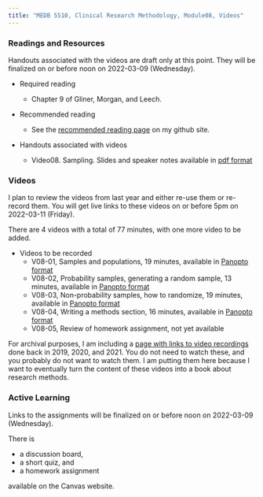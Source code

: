 ```yaml
---
title: "MEDB 5510, Clinical Research Methodology, Module08, Videos"
---
```


### Readings and Resources

Handouts associated with the videos are draft only at this point. They will be finalized on or before noon on 2022-03-09 (Wednesday).

+ Required reading
  + Chapter 9 of Gliner, Morgan, and Leech.

+ Recommended reading
  + See the [recommended reading page][git2] on my github site.

+ Handouts associated with videos
  + Video08. Sampling. Slides and speaker notes available in [pdf format][git1]

### Videos

I plan to review the videos from last year and either re-use them or re-record them. You will get live links to these videos on or before 5pm on 2022-03-11 (Friday).

There are 4 videos with a total of 77 minutes, with one more video to be added.

+ Videos to be recorded
  + V08-01, Samples and populations, 19 minutes, available in [Panopto format][v0801]
  + V08-02, Probability samples, generating a random sample, 13 minutes, available in [Panopto format][v0802]
  + V08-03, Non-probability samples, how to randomize, 19 minutes, available in [Panopto format][v0803]
  + V08-04, Writing a methods section, 16 minutes, available in [Panopto format][v0804]
  + V08-05, Review of homework assignment, not yet available

For archival purposes, I am including a [page with links to video recordings][git0] done back in 2019, 2020, and 2021. You do not need to watch these, and you probably do not want to watch them. I am putting them here because I want to eventually turn the content of these videos into a book about research methods.

### Active Learning

Links to the assignments will be finalized on or before noon on 2022-03-09 (Wednesday).

There is

+ a discussion board,
+ a short quiz, and
+ a homework assignment

available on the Canvas website.

[git0]: https://github.com/pmean/classes/blob/master/clinical-research-methodology/modules/5510-99-videos.md
[git1]: https://github.com/pmean/classes/blob/master/clinical-research-methodology/results/video06-slides-and-speaker-notes.pdf
[git2]: https://github.com/pmean/classes/blob/master/clinical-research-methodology/modules/5510-99-readings.md

[v0801]: https://umsystem.hosted.panopto.com/Panopto/Pages/Viewer.aspx?id=68acebaa-6ce9-41eb-a469-ae530186571c
[v0802]: https://umsystem.hosted.panopto.com/Panopto/Pages/Viewer.aspx?id=cfd692d9-3ec7-4d33-8415-ae5400003638
[v0803]: https://umsystem.hosted.panopto.com/Panopto/Pages/Viewer.aspx?id=90416427-f1ed-4935-a675-ae5400045988
[v0804]: https://umsystem.hosted.panopto.com/Panopto/Pages/Viewer.aspx?id=b6e3f175-da64-4f33-bd0f-ae540009c28b